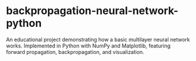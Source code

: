 # backpropagation-neural-network-python
An educational project demonstrating how a basic multilayer neural network works. Implemented in Python with NumPy and Matplotlib, featuring forward propagation, backpropagation, and visualization.
